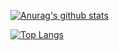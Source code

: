 [![Anurag's github stats](https://github-readme-stats.vercel.app/api?username=yuukidach)](https://github.com/anuraghazra/github-readme-stats)

[![Top Langs](https://github-readme-stats.vercel.app/api/top-langs/?username=yuukidach)](https://github.com/anuraghazra/github-readme-stats)
